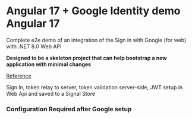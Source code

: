 # Angular 17 + Google Identity demo Angular 17

Complete e2e demo of an integration of the Sign in with Google (for web) with .NET 8.0 Web API

__Designed to be a skeleton project that can help bootstrap a new application with minimal changes__

[Reference](https://developers.google.com/identity/gsi/web/guides/overview)

Sign In, token relay to server, token validation server-side, JWT setup in Web Api and saved to a Signal Store

### Configuration Required after Google setup
